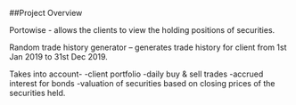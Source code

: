 ##Project Overview

Portowise - allows the clients to view the holding positions of securities.

Random trade history generator –
generates trade history for client from 1st Jan 2019 to 31st Dec 2019.

Takes into account-
-client portfolio
-daily buy & sell trades
-accrued interest for bonds
-valuation of securities based on closing prices of the securities held.
